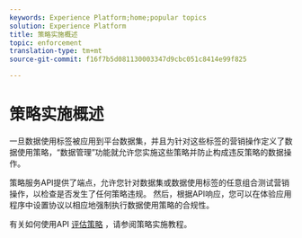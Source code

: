 ```yaml
---
keywords: Experience Platform;home;popular topics
solution: Experience Platform
title: 策略实施概述
topic: enforcement
translation-type: tm+mt
source-git-commit: f16f7b5d081130003347d9cbc051c8414e99f825

---
```



# 策略实施概述

一旦数据使用标签被应用到平台数据集，并且为针对这些标签的营销操作定义了数据使用策略，“数据管理”功能就允许您实施这些策略并防止构成违反策略的数据操作。

策略服务API提供了端点，允许您针对数据集或数据使用标签的任意组合测试营销操作，以检查是否发生了任何策略违规。 然后，根据API响应，您可以在体验应用程序中设置协议以相应地强制执行数据使用策略的合规性。

有关如何使用API [评估策略](api-enforcement.md) ，请参阅策略实施教程。